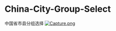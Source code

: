 # China-City-Group-Select
中国省市县分组选择
[![Capture.png](https://s14.postimg.org/qa07yhgz5/Capture.png)](https://postimg.org/image/xd83e3mel/)
